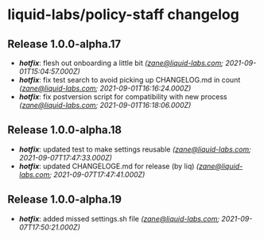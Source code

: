 # liquid-labs/policy-staff changelog


## Release 1.0.0-alpha.17
* _**hotfix**_: flesh out onboarding a little bit _(zane@liquid-labs.com; 2021-09-01T15:04:57.000Z)_
* _**hotfix**_: fix test search to avoid picking up CHANGELOG.md in count _(zane@liquid-labs.com; 2021-09-01T16:16:24.000Z)_
* _**hotfix**_: fix postversion script for compatibility with new process _(zane@liquid-labs.com; 2021-09-01T16:18:06.000Z)_

## Release 1.0.0-alpha.18
* _**hotfix**_: updated test to make settings reusable _(zane@liquid-labs.com; 2021-09-07T17:47:33.000Z)_
* _**hotfix**_: updated CHANGELOGE.md for release (by liq) _(zane@liquid-labs.com; 2021-09-07T17:47:41.000Z)_

## Release 1.0.0-alpha.19
* _**hotfix**_: added missed settings.sh file _(zane@liquid-labs.com; 2021-09-07T17:50:21.000Z)_
